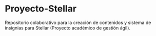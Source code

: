 # Proyecto-Stellar
Repositorio colaborativo para la creación de contenidos y sistema de insignias para Stellar (Proyecto académico de gestión ágil).

